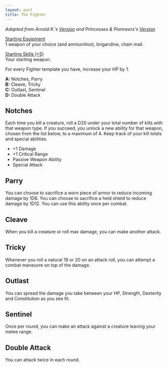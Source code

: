 ```yaml
---
layout: post
title: The Fighter
---
```

*Adapted from Arnold K.'s [Version](http://goblinpunch.blogspot.com/2020/04/lair-of-lamb-final.html) and Princesses & Pionneers's [Version](https://princesses-and-pioneers.tumblr.com/post/183755011838/fighter)*

<ins>Starting Equipment</ins><br>
1 weapon of your choice (and ammunition), brigandine, chain mail. 

<ins>Starting Skills (+5)</ins><br>
Your starting weapon.

For every Fighter template you have, increase your HP by 1.

**A:** Notches, Parry <br>
**B:** Cleave, Tricky <br>
**C:** Outlast, Sentinel <br>
**D:** Double Attack <br>

## Notches
Each time you kill a creature, roll a D20 under your total number of kills with that weapon type. If you succeed, you unlock a new ability for that weapon, chosen from the list below, to a maximum of 4. Keep track of your kill totals and special abilities.

- +1 Damage<br>
- +1 Critical Range<br>
- Passive Weapon Ability<br>
- Special Attack<br>

## Parry
You can choose to sacrifice a worn piece of armor to reduce incoming damage by 1D6. You can choose to sacrifice a held shield to reduce damage by 1D12. You can use this ability once per combat.

## Cleave
When you kill a creature or roll max damage, you can make another attack.

## Tricky
Whenever you roll a natural 19 or 20 on an attack roll, you can attempt a combat maneuvre on top of the damage.

## Outlast
You can spread the damage you take between your HP, Strength, Dexterity and Constitution as you see fit. 

## Sentinel
Once per round, you can make an attack against a creature leaving your melee range.

## Double Attack
You can attack twice in each round.

